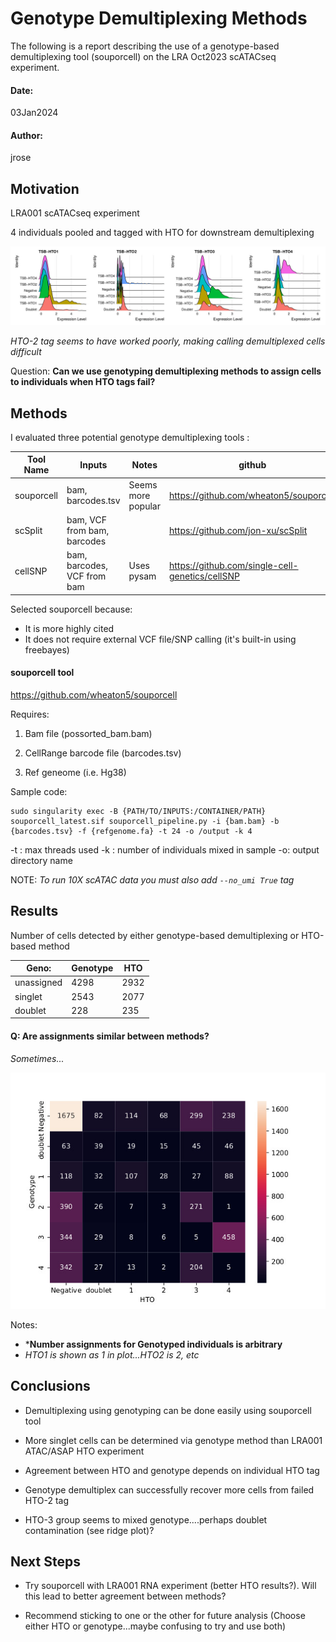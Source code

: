 # Genotype Demultiplexing Methods

The following is a report describing the use of a genotype-based demultiplexing tool (souporcell) on the LRA Oct2023 scATACseq experiment.

#### Date:
03Jan2024
#### Author:
jrose

## Motivation

LRA001 scATACseq experiment  

4 individuals pooled and tagged with HTO for downstream demultiplexing

![](./images/ridgeplot_hto_maxID.jpg)

*HTO-2 tag seems to have worked poorly, making calling demultiplexed cells difficult*

Question:
**Can we use genotyping demultiplexing methods to assign cells to individuals when HTO tags fail?**


## Methods

I evaluated three potential genotype demultiplexing tools :

| Tool Name  | Inputs                      | Notes              | github                                          | Paper                                            |
|------------|-----------------------------|--------------------|-------------------------------------------------|--------------------------------------------------|
| souporcell | bam, barcodes.tsv           | Seems more popular | https://github.com/wheaton5/souporcell          | https://www.biorxiv.org/content/10.1101/699637v1 |
| scSplit    | bam, VCF from bam, barcodes |                    | https://github.com/jon-xu/scSplit               | https://doi.org/10.1186/s13059-019-1852-7        |
| cellSNP    | bam, barcodes, VCF from bam | Uses pysam         | https://github.com/single-cell-genetics/cellSNP | https://doi.org/10.1093/bioinformatics/btab358   |

Selected souporcell because:

* It is more highly cited
* It does not require external VCF file/SNP calling (it's built-in using freebayes)

#### souporcell tool

https://github.com/wheaton5/souporcell


Requires:

1. Bam file (possorted_bam.bam)

2. CellRange barcode file (barcodes.tsv)

3. Ref geneome (i.e. Hg38)

Sample code:

```
sudo singularity exec -B {PATH/TO/INPUTS:/CONTAINER/PATH} souporcell_latest.sif souporcell_pipeline.py -i {bam.bam} -b {barcodes.tsv} -f {refgenome.fa} -t 24 -o /output -k 4
```

-t : max threads used
-k : number of individuals mixed in sample
-o: output directory name

NOTE:
*To run 10X scATAC data you must also add `--no_umi True` tag*

## Results

Number of cells detected by either genotype-based demultiplexing or HTO-based method

| Geno:      | Genotype | HTO  |
|------------|------|------|
| unassigned | 4298 | 2932 |
| singlet    | 2543 | 2077 |
| doublet    | 228  | 235  |


#### Q: Are assignments similar between methods?

*Sometimes...*

![](./images/confusion.jpg)

Notes:
* ***Number assignments for Genotyped individuals is arbitrary**
* *HTO1 is shown as 1 in plot...HTO2 is 2, etc*

## Conclusions

*  Demultiplexing using genotyping can be done easily using souporcell tool

* More singlet cells can be determined via genotype method than LRA001 ATAC/ASAP HTO experiment

* Agreement between HTO and genotype depends on individual HTO tag

* Genotype demultiplex can successfully recover more cells from failed HTO-2 tag

* HTO-3 group seems to mixed genotype....perhaps doublet contamination (see ridge plot)?

## Next Steps

* Try souporcell with LRA001 RNA experiment (better HTO results?). Will this lead to better agreement between methods?

* Recommend sticking to one or the other for future analysis (Choose either HTO or genotype...maybe confusing to try and use both)